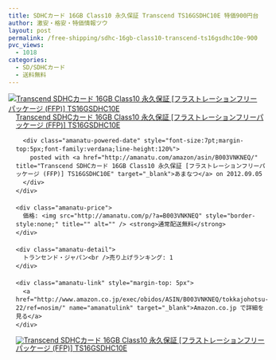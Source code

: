 ```yaml
---
title: SDHCカード 16GB Class10 永久保証 Transcend TS16GSDHC10E 特価900円台☆通常送料無料！
author: 激安・格安・特価情報ツウ
layout: post
permalink: /free-shipping/sdhc-16gb-class10-transcend-ts16gsdhc10e-900.html
pvc_views:
  - 1018
categories:
  - SD/SDHCカード
  - 送料無料
---
```

<div class="amanatu-box" style="margin-bottom:0px;">
  <div class="amanatu-image" style="float:left;">
    <a href="http://www.amazon.co.jp/exec/obidos/ASIN/B003VNKNEQ/tokkajohotsu-22/ref=nosim/" name="amanatulink" target="_blank"><img src="http://i2.wp.com/ecx.images-amazon.com/images/I/41HhhTcP0bL._SL160_.jpg?w=546" alt="Transcend SDHCカード 16GB Class10 永久保証 [フラストレーションフリーパッケージ (FFP)] TS16GSDHC10E" style="border: none;" data-recalc-dims="1" /></a>
  </div>
  
  <div class="amanatu-info" style="float:left;margin-left:15px;line-height:120%">
    <div class="amanatu-name" style="margin-bottom:10px;line-height:120%">
      <a href="http://www.amazon.co.jp/exec/obidos/ASIN/B003VNKNEQ/tokkajohotsu-22/ref=nosim/" name="amanatulink" target="_blank">Transcend SDHCカード 16GB Class10 永久保証 [フラストレーションフリーパッケージ (FFP)] TS16GSDHC10E</a> 
      
      <div class="amanatu-powered-date" style="font-size:7pt;margin-top:5px;font-family:verdana;line-height:120%">
        posted with <a href="http://amanatu.com/amazon/asin/B003VNKNEQ/" title="Transcend SDHCカード 16GB Class10 永久保証 [フラストレーションフリーパッケージ (FFP)] TS16GSDHC10E" target="_blank">あまなつ</a> on 2012.09.05
      </div>
    </div>
    
    <div class="amanatu-price">
      価格: <img src="http://amanatu.com/p/?a=B003VNKNEQ" style="border-style:none;" title="" alt="" /> <strong>通常配送無料</strong>
    </div>
    
    <div class="amanatu-detail">
      トランセンド・ジャパン<br />売り上げランキング: 1
    </div>
    
    <div class="amanatu-link" style="margin-top: 5px">
      <a href="http://www.amazon.co.jp/exec/obidos/ASIN/B003VNKNEQ/tokkajohotsu-22/ref=nosim/" name="amanatulink" target="_blank">Amazon.co.jp で詳細を見る</a>
    </div>
  </div>
  
  <div class="amanatu-footer" style="clear: left">
  </div>
  
  <div class="amanatu-imageset">
    <div class="amanatu-image" style="float:left;">
      <a href="http://www.amazon.co.jp/exec/obidos/ASIN/B003VNKNEQ/tokkajohotsu-22/ref=nosim/" name="amanatulink" target="_blank"><img src="http://i2.wp.com/ecx.images-amazon.com/images/I/41n8J9mqZdL._AA160_.jpg?w=546" alt="Transcend SDHCカード 16GB Class10 永久保証 [フラストレーションフリーパッケージ (FFP)] TS16GSDHC10E" style="border: none;" data-recalc-dims="1" /></a>
    </div>
    
    <div class="amanatu-image" style="float:left;">
      <a href="http://www.amazon.co.jp/exec/obidos/ASIN/B003VNKNEQ/tokkajohotsu-22/ref=nosim/" name="amanatulink" target="_blank"><img src="http://i2.wp.com/ecx.images-amazon.com/images/I/31NTLsVK66L._AA160_.jpg?w=546" alt="Transcend SDHCカード 16GB Class10 永久保証 [フラストレーションフリーパッケージ (FFP)] TS16GSDHC10E" style="border: none;" data-recalc-dims="1" /></a>
    </div>
    
    <div class="amanatu-footer" style="clear: left">
    </div>
  </div>
</div>